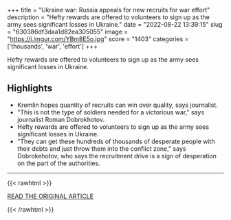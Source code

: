 +++
title = "Ukraine war: Russia appeals for new recruits for war effort"
description = "Hefty rewards are offered to volunteers to sign up as the army sees significant losses in Ukraine."
date = "2022-08-22 13:39:15"
slug = "630386df3daa1d82ea305055"
image = "https://i.imgur.com/YBm8E5o.jpg"
score = "1403"
categories = ['thousands', 'war', 'effort']
+++

Hefty rewards are offered to volunteers to sign up as the army sees significant losses in Ukraine.

## Highlights

- Kremlin hopes quantity of recruits can win over quality, says journalist.
- "This is not the type of soldiers needed for a victorious war," says journalist Roman Dobrokhotov.
- Hefty rewards are offered to volunteers to sign up as the army sees significant losses in Ukraine.
- "They can get these hundreds of thousands of desperate people with their debts and just throw them into the conflict zone," says Dobrokehotov, who says the recruitment drive is a sign of desperation on the part of the authorities.

---

{{< rawhtml >}}
  <p class="article-category">
    <a target="_blank" href="https://www.bbc.co.uk/news/world-europe-62553629">READ THE ORIGINAL ARTICLE</a>
  </p>
{{< /rawhtml >}}
